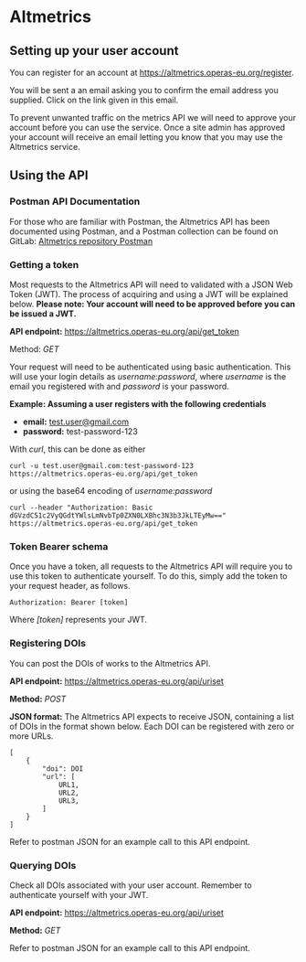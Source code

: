 # Altmetrics

## Setting up your user account

You can register for an account at https://altmetrics.operas-eu.org/register.

You will be sent a an email asking you to confirm the email address you supplied. Click on the link given in this email.

To prevent unwanted traffic on the metrics API we will need to approve your account before you can use the service. Once a site admin has approved your account will receive an email letting you know that you may use the Altmetrics service.

## Using the API

### Postman API Documentation

For those who are familiar with Postman, the Altmetrics API has been documented using Postman, and a Postman collection can be found on GitLab: [Altmetrics repository Postman][1]

### Getting a token

Most requests to the Altmetrics API will need to validated with a JSON Web Token (JWT). The process of acquiring and using a JWT will be explained below. **Please note: Your account will need to be approved before you can be issued a JWT.**

**API endpoint:** https://altmetrics.operas-eu.org/api/get_token

Method: *GET*

Your request will need to be authenticated using basic authentication. This will use your login details as 
*username:password*, where *username* is the email you registered with and *password* is your password.

**Example: Assuming a user registers with the following credentials**
- **email:** test.user@gmail.com
- **password:** test-password-123

With *curl*, this can be done as either
```
curl -u test.user@gmail.com:test-password-123 https://altmetrics.operas-eu.org/api/get_token
```
or using the base64 encoding of *username:password*
```
curl --header "Authorization: Basic dGVzdC51c2VyQGdtYWlsLmNvbTp0ZXN0LXBhc3N3b3JkLTEyMw==" https://altmetrics.operas-eu.org/api/get_token
```

### Token Bearer schema

Once you have a token, all requests to the Altmetrics API will require you to use this token to authenticate yourself. To do this, simply add the token to your request header, as follows.
```
Authorization: Bearer [token]
```

Where *\[token\]* represents your JWT.

### Registering DOIs

You can post the DOIs of works to the Altmetrics API.

**API endpoint:** https://altmetrics.operas-eu.org/api/uriset

**Method:** *POST*

**JSON format:** The Altmetrics API expects to receive JSON, containing a list of DOIs in the format shown below. Each
 DOI can be registered with zero or more URLs.
```
[
    {
        "doi": DOI
        "url": [
            URL1,
            URL2,
            URL3,
        ]
    }
]
```

Refer to postman JSON for an example call to this API endpoint.

### Querying DOIs

Check all DOIs associated with your user account. Remember to authenticate yourself with your JWT.

**API endpoint:** https://altmetrics.operas-eu.org/api/uriset

**Method:** *GET*

Refer to postman JSON for an example call to this API endpoint.

[1]: https://gitlab.com/ubiquitypress/altmetrics/-/blob/master/docs/postman/altmetrics-API.postman_collection.json?ref_type=heads "Altmetrics repository Postman"
